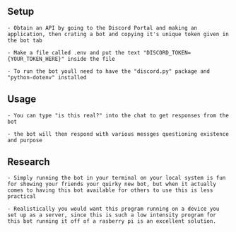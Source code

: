 ## Setup
    - Obtain an API by going to the Discord Portal and making an application, then crating a bot and copying it's unique token given in the bot tab

    - Make a file called .env and put the text "DISCORD_TOKEN={YOUR_TOKEN_HERE}" inside the file

    - To run the bot youll need to have the "discord.py" package and "python-dotenv" installed
## Usage
    - You can type "is this real?" into the chat to get responses from the bot

    - the bot will then respond with various messges questioning existence and purpose


## Research
    - Simply running the bot in your terminal on your local system is fun for showing your friends your quirky new bot, but when it actually comes to having this bot available for others to use this is less practical

    - Realistically you would want this program running on a device you set up as a server, since this is such a low intensity program for this bot running it off of a rasberry pi is an excellent solution.